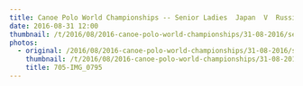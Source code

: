 ```yaml
---
title: Canoe Polo World Championships -- Senior Ladies  Japan  V  Russia.
date: 2016-08-31 12:00
thumbnail: /t/2016/08/2016-canoe-polo-world-championships/31-08-2016/senior-ladies-japan-v-russia/705-img_0795.jpg
photos:
  - original: /2016/08/2016-canoe-polo-world-championships/31-08-2016/senior-ladies-japan-v-russia/705-img_0795.jpg
    thumbnail: /t/2016/08/2016-canoe-polo-world-championships/31-08-2016/senior-ladies-japan-v-russia/705-img_0795.jpg
    title: 705-IMG_0795
---
```

